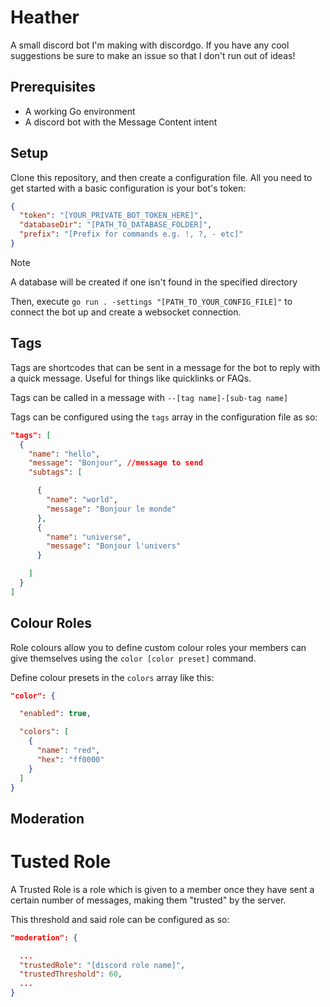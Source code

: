 # Heather
A small discord bot I'm making with discordgo. If you have any cool suggestions be sure to make an issue so that I don't run out of ideas!

## Prerequisites
- A working Go environment
- A discord bot with the Message Content intent

## Setup
Clone this repository, and then create a configuration file. All you need to get started with a basic configuration is your bot's token:
```json
{
  "token": "[YOUR_PRIVATE_BOT_TOKEN_HERE]",
  "databaseDir": "[PATH_TO_DATABASE_FOLDER]",
  "prefix": "[Prefix for commands e.g. !, ?, - etc]"
}
```
> [!NOTE]  
> A database will be created if one isn't found in the specified directory

Then, execute `go run . -settings "[PATH_TO_YOUR_CONFIG_FILE]"` to connect the bot up and create a websocket connection.

## Tags
Tags are shortcodes that can be sent in a message for the bot to reply with a quick message. Useful for things like quicklinks or FAQs.

Tags can be called in a message with `--[tag name]-[sub-tag name]`

Tags can be configured using the `tags` array in the configuration file as so:

```json
"tags": [
  {
    "name": "hello",
    "message": "Bonjour", //message to send
    "subtags": [

      {
        "name": "world",
        "message": "Bonjour le monde"
      },
      {
        "name": "universe",
        "message": "Bonjour l'univers"
      }

    ]
  }
]
```
## Colour Roles
Role colours allow you to define custom colour roles your members can give themselves using the `color [color preset]` command.

Define colour presets in the `colors` array like this:

```json
"color": {

  "enabled": true,

  "colors": [
    {
      "name": "red",
      "hex": "ff0000"
    }
  ]
}
```
## Moderation

# Tusted Role

A Trusted Role is a role which is given to a member once they have sent a certain number of messages, making them "trusted" by the server.

This threshold and said role can be configured as so:

```json
"moderation": {

  ...
  "trustedRole": "[discord role name]",
  "trustedThreshold": 60,
  ...
}
```

